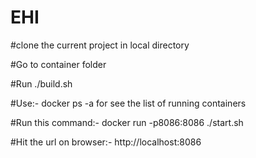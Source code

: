 # EHI

#clone the current project in local directory

#Go to container folder

#Run ./build.sh

#Use:- docker ps -a for see the list of running containers

#Run this command:-  docker run -p8086:8086 ./start.sh

#Hit the url on browser:- http://localhost:8086

